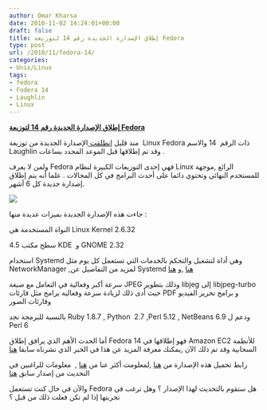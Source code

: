 ```yaml
---
author: Omar Kharsa
date: 2010-11-02 14:24:01+00:00
draft: false
title: إطلاق الإصدارة الجديدة رقم 14 لتوزيعة Fedora
type: post
url: /2010/11/fedora-14/
categories:
- Unix/Linux
tags:
- fedora
- Fodera 14
- Laughlin
- Linux
---
```


**[إطلاق الإصدارة الجديدة رقم 14 لتوزيعة Fedora](https://www.it-scoop.com/2010/11/fedora-14)**


منذ قليل [انطلقت ](http://fedoraproject.org/wiki/Fedora_14_announcement?stF14)الإصدارة الجديدة من توزيعة  Linux Fedora ذات الرقم  14 والاسم   Laughlin وقد تم إطلاقها قبل الموعد المحدد بساعات .

ولمن لا يعرف Fedora فهي إحدى التوزيعات الكبيرة لنظام Linux الرائع ,موجهة للمستخدم النهائي وتحتوي دائما على أحدث البرامج في كل المجالات . علما أنه يتم إطلاق إصدارة جديدة كل 6 أشهر.


[![](https://www.it-scoop.com/wp-content/uploads/2010/11/800px-Fedora-14-installationmedia-321.png)
](https://www.it-scoop.com/2010/11/fedora-14)


جاءت هذه الإصدارة الجديدة بميزات عديدة منها :

النواة المستخدمة هي Linux Kernel 2.6.32

سطح مكتب 4.5 KDE  و GNOME 2.32

استخدام Systemd وهي أداة لتشغيل والتحكم بالخدمات التي تستعمل كل يوم مثل NetworkManager ,لمزيد من التفاصيل عن Systemd [هنا](http://www.freedesktop.org/wiki/Software/systemd/FrequentlyAskedQuestions) ,و [هنا](http://www.freedesktop.org/wiki/Software/systemd/FrequentlyAskedQuestions)

سرعة أكبر وفعالية في التعامل مع صيغة JPEG وذلك بتطوير libjeg إلى libjpeg-turbo  حيث أدى ذلك لزيادة سرعة وفعالية برامج مثل قارئات PDF و برامج تحرير الفيديو وقارئات الصور

بالنسبة للبرمجة نجد Ruby 1.8.7 , Python  2.7 ,Perl 5.12 , NetBeans 6.9 ودعم ل Perl 6

أما الحدث الأهم الذي يرافق إطلاق Fedora 14 فهو إطلاقها في Amazon EC2 للأنظمة السحابية وقد تم ذلك الآن ,يمكنك معرفة المزيد عن هذا في الخبر الذي نشرناه سابقا [هنا](https://www.it-scoop.com/2010/10/fedora-cloud-computing/)

رابط تحميل هذه الإصدارة من [هنا](http://fedoraproject.org/en/get-fedora) ,لمعلومت أكثر عنا من [هنا](http://fedoraproject.org/wiki/Releases/14/FeatureList) ,  معلومات للراغبين في التحديث من إصدار سابق [هنا ](http://fedoraproject.org/wiki/Upgrading)

والآن في حال كنت تستعمل Fedora هل ستقوم بالتحديث لهذا الإصدار ؟ وهل ترغب في تجربتها إذا لم تكن فعلت ذلك من قبل ؟

